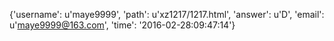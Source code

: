 {'username': u'maye9999', 'path': u'xz1217/1217.html', 'answer': u'D', 'email': u'maye9999@163.com', 'time': '2016-02-28:09:47:14'}